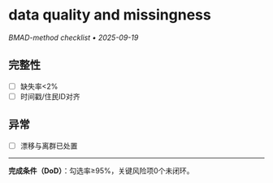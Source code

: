 # data quality and missingness

_BMAD-method checklist • 2025-09-19_

## 完整性

- [ ] 缺失率<2%
- [ ] 时间戳/住民ID对齐

## 异常

- [ ] 漂移与离群已处置

---

**完成条件（DoD）**：勾选率≥95%，关键风险项0个未闭环。
